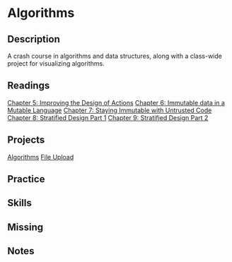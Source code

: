 # Algorithms

## Description

A crash course in algorithms and data structures, along with a class-wide project for visualizing algorithms.

## Readings

[Chapter 5: Improving the Design of Actions](https://drive.google.com/file/d/1-LSil__YuuZzc-Z8jPeJGRCzJr3vT2DR)
[Chapter 6: Immutable data in a Mutable Language](https://drive.google.com/file/d/1sUgLqU__Dv_nWalSytUtUyjfZPRjBHRP)
[Chapter 7: Staying Immutable with Untrusted Code](https://drive.google.com/file/d/1kWlEQK7uB5EUWxPBchbi78xIG39755U5)
[Chapter 8: Stratified Design Part 1](https://drive.google.com/file/d/1l4vOGXT2F5hjzg0G7Im7j2Yb-wJg1L_m)
[Chapter 9: Stratified Design Part 2]()

## Projects

[Algorithms](../assignments/algo.md)
[File Upload](../assignments/file.md)

## Practice

## Skills

## Missing

## Notes
